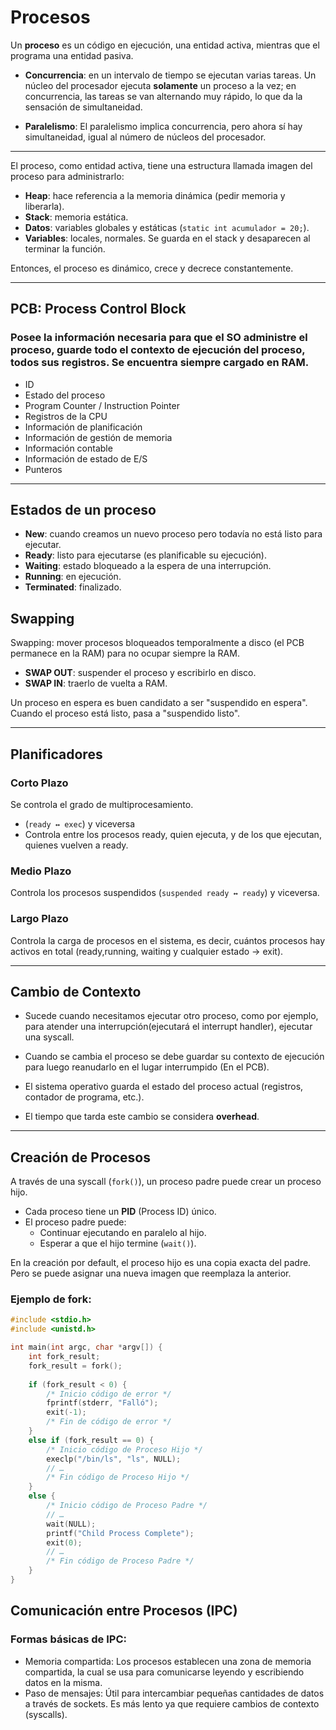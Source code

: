# Procesos

Un **proceso** es un código en ejecución, una entidad activa, mientras que el programa una entidad pasiva.

- **Concurrencia**: en un intervalo de tiempo se ejecutan varias tareas. Un núcleo del procesador ejecuta **solamente** un proceso a la vez; en concurrencia, las tareas se van alternando muy rápido, lo que da la sensación de simultaneidad.

- **Paralelismo**: El paralelismo implica concurrencia, pero ahora sí hay simultaneidad, igual al número de núcleos del procesador.

---

El proceso, como entidad activa, tiene una estructura llamada imagen del proceso para administrarlo:

- **Heap**: hace referencia a la memoria dinámica (pedir memoria y liberarla).
- **Stack**: memoria estática.
- **Datos**: variables globales y estáticas (`static int acumulador = 20;`).
- **Variables**: locales, normales. Se guarda en el stack y desaparecen al terminar la función.

Entonces, el proceso es dinámico, crece y decrece constantemente.

---

## PCB: Process Control Block

### Posee la información necesaria para que el SO administre el proceso, guarde todo el contexto de ejecución del proceso, todos sus registros. Se encuentra siempre cargado en RAM.

- ID
- Estado del proceso
- Program Counter / Instruction Pointer
- Registros de la CPU
- Información de planificación
- Información de gestión de memoria
- Información contable
- Información de estado de E/S
- Punteros

---

## Estados de un proceso

- **New**: cuando creamos un nuevo proceso pero todavía no está listo para ejecutar.
- **Ready**: listo para ejecutarse (es planificable su ejecución).
- **Waiting**: estado bloqueado a la espera de una interrupción.
- **Running**: en ejecución.
- **Terminated**: finalizado.

## Swapping

Swapping: mover procesos bloqueados temporalmente a disco (el PCB permanece en la RAM) para no ocupar siempre la RAM.

- **SWAP OUT**: suspender el proceso y escribirlo en disco.
- **SWAP IN**: traerlo de vuelta a RAM.

Un proceso en espera es buen candidato a ser "suspendido en espera".  
Cuando el proceso está listo, pasa a "suspendido listo".

---

## Planificadores

### Corto Plazo
Se controla el grado de multiprocesamiento.
- (`ready ↔ exec`) y viceversa
- Controla entre los procesos ready, quien ejecuta, y de los que ejecutan, quienes vuelven a ready.

### Medio Plazo
Controla los procesos suspendidos (`suspended ready ↔ ready`) y viceversa.

### Largo Plazo
Controla la carga de procesos en el sistema, es decir, cuántos procesos hay activos en total (ready,running, waiting y cualquier estado -> exit).

---

## Cambio de Contexto

- Sucede cuando necesitamos ejecutar otro proceso, como por ejemplo, para atender una interrupción(ejecutará el interrupt handler), ejecutar una syscall.
- Cuando se cambia el proceso se debe guardar su contexto de ejecución para luego reanudarlo en el lugar interrumpido (En el PCB).

- El sistema operativo guarda el estado del proceso actual (registros, contador de programa, etc.).
- El tiempo que tarda este cambio se considera **overhead**.

---

## Creación de Procesos

A través de una syscall (`fork()`), un proceso padre puede crear un proceso hijo.

- Cada proceso tiene un **PID** (Process ID) único.
- El proceso padre puede:
  - Continuar ejecutando en paralelo al hijo.
  - Esperar a que el hijo termine (`wait()`).

En la creación por default, el proceso hijo es una copia exacta del padre. Pero se puede asignar una nueva imagen que reemplaza la anterior.

### Ejemplo de fork:
```c
#include <stdio.h>
#include <unistd.h>

int main(int argc, char *argv[]) {
    int fork_result;
    fork_result = fork();
    
    if (fork_result < 0) {
        /* Inicio código de error */
        fprintf(stderr, "Falló");
        exit(-1);
        /* Fin de código de error */
    } 
    else if (fork_result == 0) {
        /* Inicio código de Proceso Hijo */
        execlp("/bin/ls", "ls", NULL);
        // …
        /* Fin código de Proceso Hijo */
    } 
    else {
        /* Inicio código de Proceso Padre */
        // …
        wait(NULL);
        printf("Child Process Complete");
        exit(0);
        // …
        /* Fin código de Proceso Padre */
    }
}
```
## Comunicación entre Procesos (IPC)

### Formas básicas de IPC:

- Memoria compartida: Los procesos establecen una zona de memoria compartida, la cual se usa para comunicarse leyendo y escribiendo datos en la misma.
- Paso de mensajes: Útil para intercambiar pequeñas cantidades de datos a través de sockets. Es más lento ya que requiere cambios de contexto (syscalls).
